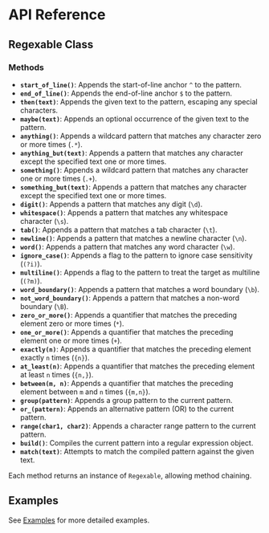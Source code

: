 # API Reference

## Regexable Class

### Methods

- **`start_of_line()`**: Appends the start-of-line anchor `^` to the pattern.
- **`end_of_line()`**: Appends the end-of-line anchor `$` to the pattern.
- **`then(text)`**: Appends the given text to the pattern, escaping any special characters.
- **`maybe(text)`**: Appends an optional occurrence of the given text to the pattern.
- **`anything()`**: Appends a wildcard pattern that matches any character zero or more times (`.*`).
- **`anything_but(text)`**: Appends a pattern that matches any character except the specified text one or more times.
- **`something()`**: Appends a wildcard pattern that matches any character one or more times (`.+`).
- **`something_but(text)`**: Appends a pattern that matches any character except the specified text one or more times.
- **`digit()`**: Appends a pattern that matches any digit (`\d`).
- **`whitespace()`**: Appends a pattern that matches any whitespace character (`\s`).
- **`tab()`**: Appends a pattern that matches a tab character (`\t`).
- **`newline()`**: Appends a pattern that matches a newline character (`\n`).
- **`word()`**: Appends a pattern that matches any word character (`\w`).
- **`ignore_case()`**: Appends a flag to the pattern to ignore case sensitivity (`(?i)`).
- **`multiline()`**: Appends a flag to the pattern to treat the target as multiline (`(?m)`).
- **`word_boundary()`**: Appends a pattern that matches a word boundary (`\b`).
- **`not_word_boundary()`**: Appends a pattern that matches a non-word boundary (`\B`).
- **`zero_or_more()`**: Appends a quantifier that matches the preceding element zero or more times (`*`).
- **`one_or_more()`**: Appends a quantifier that matches the preceding element one or more times (`+`).
- **`exactly(n)`**: Appends a quantifier that matches the preceding element exactly `n` times (`{n}`).
- **`at_least(n)`**: Appends a quantifier that matches the preceding element at least `n` times (`{n,}`).
- **`between(m, n)`**: Appends a quantifier that matches the preceding element between `m` and `n` times (`{m,n}`).
- **`group(pattern)`**: Appends a group pattern to the current pattern.
- **`or_(pattern)`**: Appends an alternative pattern (OR) to the current pattern.
- **`range(char1, char2)`**: Appends a character range pattern to the current pattern.
- **`build()`**: Compiles the current pattern into a regular expression object.
- **`match(text)`**: Attempts to match the compiled pattern against the given text.

Each method returns an instance of `Regexable`, allowing method chaining.

## Examples

See [Examples](examples.md) for more detailed examples.
